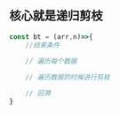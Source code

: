 ## 核心就是递归剪枝

```js
const bt = (arr,n)=>{
    //结束条件
    
    // 遍历每个数据

    // 遍历数据的时候进行剪枝

    // 回溯
}
```
